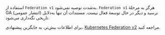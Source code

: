 استفاده از `Federation v1` به‌شدت توصیه نمی‌شود. `Federation v1` هرگز به مرحلهٔ GA (انتشار عمومی) نرسید و دیگر در حال توسعهٔ فعال نیست. مستندات آن تنها به‌دلایل تاریخی نگه‌داری می‌شود.

برای اطلاعات بیش‌تر، به جایگزین پیشنهادی، [Kubernetes Federation v2](https://github.com/kubernetes-sigs/federation-v2) مراجعه کنید.
